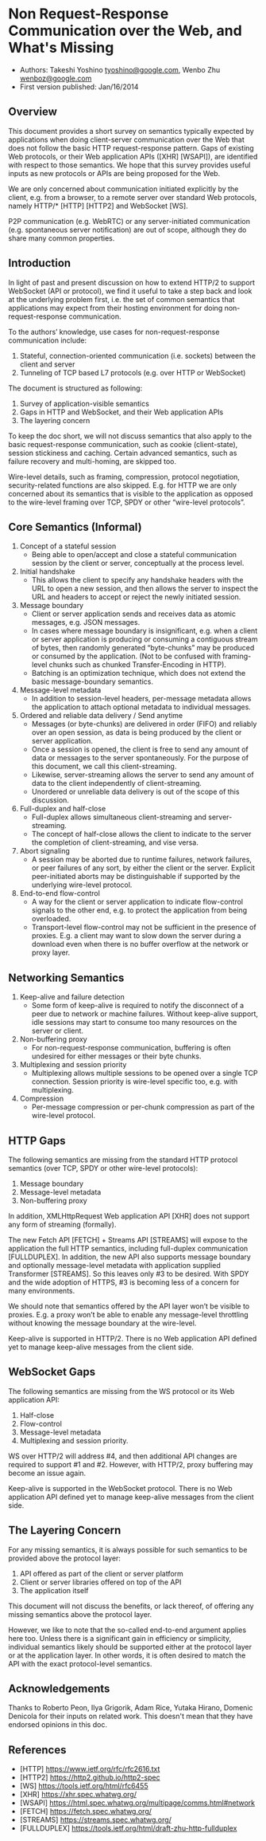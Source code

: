 # Non Request-Response Communication over the Web, and What's Missing

- Authors: Takeshi Yoshino <tyoshino@google.com>, Wenbo Zhu <wenboz@google.com>
- First version published: Jan/16/2014

## Overview

This document provides a short survey on semantics typically expected by applications when doing client-server communication over the Web that does not follow the basic HTTP request-response pattern. Gaps of existing Web protocols, or their Web application APIs ([XHR] [WSAPI]), are identified with respect to those semantics. We hope that this survey provides useful inputs as new protocols or APIs are being proposed for the Web. 

We are only concerned about communication initiated explicitly by the client, e.g. from a browser, to a remote server over standard Web protocols, namely HTTP/* [HTTP] [HTTP2] and WebSocket [WS].

P2P communication (e.g. WebRTC) or any server-initiated communication (e.g. spontaneous server notification) are out of scope, although they do share many common properties.

## Introduction

In light of past and present discussion on how to extend HTTP/2 to support WebSocket (API or protocol), we find it useful to take a step back and look at the underlying problem first, i.e. the set of common semantics that applications may expect from their hosting environment for doing non-request-response communication. 

To the authors’ knowledge, use cases for non-request-response communication include:

1. Stateful, connection-oriented communication (i.e. sockets) between the client and server
1. Tunneling of TCP based L7 protocols (e.g. over HTTP or WebSocket)

The document is structured as following:

1. Survey of application-visible semantics
1. Gaps in HTTP and WebSocket, and their Web application APIs
1. The layering concern

To keep the doc short, we will not discuss semantics that also apply to the basic request-response communication, such as cookie (client-state), session stickiness and caching.  Certain advanced semantics, such as failure recovery and multi-homing, are skipped too.

Wire-level details, such as framing, compression, protocol negotiation, security-related functions are also skipped. E.g. for HTTP we are only concerned about its semantics that is visible to the application as opposed to the wire-level framing over TCP, SPDY or other “wire-level protocols”. 

## Core Semantics (Informal)

1. Concept of a stateful session
    - Being able to open/accept and close a stateful communication session by the client or server, conceptually at the process level.
1. Initial handshake
    - This allows the client to specify any handshake headers with the URL to open a new session, and then allows the server to inspect the URL and headers to accept or reject the newly initiated session.
1. Message boundary
    - Client or server application sends and receives data as atomic messages, e.g. JSON messages.
    - In cases where message boundary is insignificant, e.g. when a client or server application is producing or consuming a contiguous stream of bytes, then randomly generated “byte-chunks” may be produced or consumed by the application.  (Not to be confused with framing-level chunks such as chunked Transfer-Encoding in HTTP).
    - Batching is an optimization technique, which does not extend the basic message-boundary semantics.
1. Message-level metadata
    - In addition to session-level headers, per-message metadata allows the application to attach optional metadata to individual messages.
1. Ordered and reliable data delivery / Send anytime
    - Messages (or byte-chunks) are delivered in order (FIFO) and reliably over an open session, as data is being produced by the client or server application.
    - Once a session is opened, the client is free to send any amount of data or messages to the server spontaneously. For the purpose of this document, we call this client-streaming.
    - Likewise, server-streaming allows the server to send any amount of data to the client independently of client-streaming.
    - Unordered or unreliable data delivery is out of the scope of this discussion. 
1. Full-duplex and half-close
    - Full-duplex allows simultaneous client-streaming and server-streaming.
    - The concept of half-close allows the client to indicate to the server the completion of client-streaming, and vise versa.  
1. Abort signaling
    - A session may be aborted due to runtime failures, network failures, or peer failures of any sort, by either the client or the server. Explicit peer-initiated aborts may be distinguishable if supported by the underlying wire-level protocol. 
1. End-to-end flow-control
    - A way for the client or server application to indicate flow-control signals to the other end, e.g. to protect the application from being overloaded.
    - Transport-level flow-control may not be sufficient in the presence of proxies. E.g. a client may want to slow down the server during a download even when there is no buffer overflow at the network or proxy layer. 

## Networking Semantics

1. Keep-alive and failure detection
    - Some form of keep-alive is required to notify the disconnect of a peer due to network or machine failures. Without keep-alive support, idle sessions may start to consume too many resources on the server or client.
1. Non-buffering proxy
    - For non-request-response communication, buffering is often undesired for either messages or their byte chunks.  
1. Multiplexing and session priority
    - Multiplexing allows multiple sessions to be opened over a single TCP connection. Session priority is wire-level specific too, e.g. with multiplexing.  
1. Compression
    - Per-message compression or per-chunk compression as part of the wire-level protocol. 

## HTTP Gaps

The following semantics are missing from the standard HTTP protocol semantics (over TCP,  SPDY or other wire-level protocols):

1. Message boundary
1. Message-level metadata
1. Non-buffering proxy

In addition, XMLHttpRequest Web application API [XHR] does not support any form of streaming (formally).

The new Fetch API [FETCH] + Streams API [STREAMS] will expose to the application the full HTTP semantics, including full-duplex communication [FULLDUPLEX]. In addition, the new API also supports message boundary and optionally message-level metadata with application supplied Transformer [STREAMS].  So this leaves only #3 to be desired. With SPDY and the wide adoption of HTTPS, #3 is becoming less of a concern for many environments. 

We should note that semantics offered by the API layer won’t be visible to proxies. E.g. a proxy won’t be able to enable any message-level throttling without knowing the message boundary at the wire-level. 

Keep-alive is supported in HTTP/2. There is no Web application API defined yet to manage keep-alive messages from the client side.

## WebSocket Gaps

The following semantics are missing from the WS protocol or its Web application API:

1. Half-close
1. Flow-control
1. Message-level metadata
1. Multiplexing and session priority.

WS over HTTP/2 will address #4, and then additional API changes are required to support #1 and #2. However, with HTTP/2, proxy buffering may become an issue again.

Keep-alive is supported in the WebSocket protocol. There is no Web application API defined yet to manage keep-alive messages from the client side.

## The Layering Concern

For any missing semantics, it is always possible for such semantics to be provided above the protocol layer:

1. API offered as part of the client or server platform
1. Client or server libraries offered on top of the API
1. The application itself

This document will not discuss the benefits, or lack thereof, of offering any missing semantics above the protocol layer.

However, we like to note that the so-called end-to-end argument applies here too. Unless there is a significant gain in efficiency or simplicity, individual semantics likely should be supported either at the protocol layer or at the application layer. In other words, it is often desired to match the API with the exact protocol-level semantics.

## Acknowledgements

Thanks to Roberto Peon, Ilya Grigorik, Adam Rice, Yutaka Hirano, Domenic Denicola for their inputs on related work. This doesn't mean that they have endorsed opinions in this doc.

## References

- [HTTP] https://www.ietf.org/rfc/rfc2616.txt
- [HTTP2] https://http2.github.io/http2-spec
- [WS] https://tools.ietf.org/html/rfc6455
- [XHR] https://xhr.spec.whatwg.org/
- [WSAPI] https://html.spec.whatwg.org/multipage/comms.html#network
- [FETCH] https://fetch.spec.whatwg.org/
- [STREAMS] https://streams.spec.whatwg.org/
- [FULLDUPLEX]	https://tools.ietf.org/html/draft-zhu-http-fullduplex
